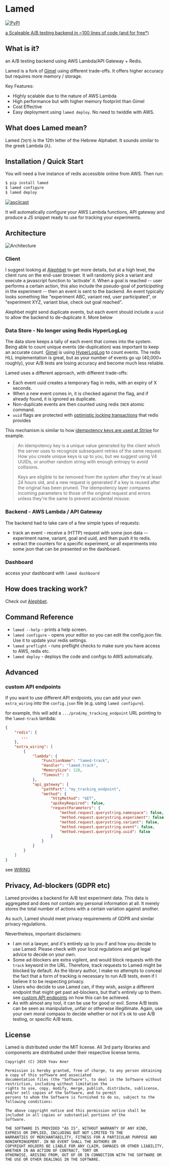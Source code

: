 # Lamed

[![PyPI](https://img.shields.io/pypi/v/lamed.svg)](https://pypi.python.org/pypi/lamed)

[a Scaleable A/B testing backend in ~100 lines of code (and for free*)](http://blog.gingerlime.com/2016/a-scaleable-ab-testing-backend-in-100-lines-of-code-and-for-free/)

## What is it?

an A/B testing backend using AWS Lambda/API Gateway + Redis.

Lamed is a fork of [Gimel](https://github.com/alephbet/gimel) using different trade-offs. It offers higher accuracy but
requires more memory / storage.

Key Features:

* Highly scalable due to the nature of AWS Lambda
* High performance but with higher memory footprint than Gimel
* Cost Effective
* Easy deployment using `lamed deploy`. No need to twiddle with AWS.

## What does Lamed mean?

Lamed (דמֵל) is the 12th letter of the Hebrew Alphabet. It sounds similar to the greek Lambda
(λ).

## Installation / Quick Start

You will need a live instance of redis accessible online from AWS. Then run:

```bash
$ pip install lamed
$ lamed configure
$ lamed deploy
```

[![asciicast](https://asciinema.org/a/316780.svg)](https://asciinema.org/a/316780?speed=2)

It will automatically configure your AWS Lambda functions, API gateway and produce a JS snippet ready to use
for tracking your experiments.

## Architecture

![](https://s3.amazonaws.com/gingerlime-images/gimel-architecture.png "Architecture")

### Client

I suggest looking at [Alephbet](https://github.com/Alephbet/alephbet) to get more details, but at a high level, the client runs on the end-user browser. It will randomly pick a variant and execute a javascript function to 'activate' it. When a goal is reached -- user performs a certain action, this also include the pseudo-goal of *participating* in the experiment -- then an event is sent to the backend. An event typically looks something like "experiment ABC, variant red, user participated", or "experiment XYZ, variant blue, check out goal reached".

Alephbet might send duplicate events, but each event should include a `uuid` to allow the backend to de-duplicate it. More below

### Data Store - No longer using Redis HyperLogLog

The data store keeps a tally of each event that comes into the system. Being able to count unique events (de-duplication) was important to keep an accurate count. [Gimel](https://github.com/alephbet/gimel) is using [HyperLogLog](https://en.wikipedia.org/wiki/HyperLogLog) to count events. The redis HLL implementation is great, but as your number of events go up (40,000+ roughly), your A/B tests are losing accuracy and become much less reliable.

Lamed uses a different approach, with different trade-offs:

* Each event uuid creates a temporary flag in redis, with an expiry of X seconds.
* When a new event comes in, it is checked against the flag, and if already found, it is ignored as duplicate.
* Non-duplicate events are then counted using redis `INCR` atomic command.
* `uuid` flags are protected with [optimistic locking transactions](https://redis.io/topics/transactions) that redis provides

This mechanism is similar to how [idempotency keys are used at Stripe](https://stripe.com/docs/api/idempotent_requests) for example.

> An idempotency key is a unique value generated by the client which the server uses to recognize subsequent retries of the same request. How you create unique keys is up to you, but we suggest using V4 UUIDs, or another random string with enough entropy to avoid collisions.
>
> Keys are eligible to be removed from the system after they're at least 24 hours old, and a new request is generated if a key is reused after the original has been pruned. The idempotency layer compares incoming parameters to those of the original request and errors unless they're the same to prevent accidental misuse.


### Backend - AWS Lambda / API Gateway

The backend had to take care of a few simple types of requests:

* track an event - receive a (HTTP) request with some json data -- experiment name, variant, goal and uuid, and then push it to redis.
* extract the counters for a specific experiment, or all experiments into some json that can be presented on the dashboard.

### Dashboard

access your dashboard with `lamed dashboard`


## How does tracking work?

Check out [Alephbet](https://github.com/Alephbet/alephbet).

## Command Reference

* `lamed --help` - prints a help screen.
* `lamed configure` - opens your editor so you can edit the config.json file. Use it to update your redis settings.
* `lamed preflight` - runs preflight checks to make sure you have access to AWS, redis etc.
* `lamed deploy` - deploys the code and configs to AWS automatically.

## Advanced

### custom API endpoints

If you want to use different API endpoints, you can add your own `extra_wiring` into the `config.json` file (e.g. using
`lamed configure`).

for example, this will add a `.../prod/my_tracking_endpoint` URL pointing to the `lamed-track` lambda:

```json
{
    "redis": {
       ...
    },
    "extra_wiring": [
        {
            "lambda": {
                "FunctionName": "lamed-track",
                "Handler": "lamed.track",
                "MemorySize": 128,
                "Timeout": 3
            },
            "api_gateway": {
                "pathPart": "my_tracking_endpoint",
                "method": {
                    "httpMethod": "GET",
                    "apiKeyRequired": false,
                    "requestParameters": {
                        "method.request.querystring.namespace": false,
                        "method.request.querystring.experiment": false,
                        "method.request.querystring.variant": false,
                        "method.request.querystring.event": false,
                        "method.request.querystring.uuid": false
                    }
                }
            }
        }
    ]
}
```

see [WIRING](https://github.com/Alephbet/gimel/blob/52830737835119692f3a3c157fe090adabf58150/gimel/deploy.py#L81)

## Privacy, Ad-blockers (GDPR etc)

Lamed provides a backend for A/B test experiment data. This data is aggregated and does *not* contain any personal information at all. It merely stores the total number of actions with a certain variation against another.

As such, Lamed should meet privacy requirements of GDPR and similar privacy regulations.

Nevertheless, important disclaimers:

* I am not a lawyer, and it's entirely up to you if and how you decide to use Lamed. Please check with your local regulations and get legal advice to decide on your own.
* Some ad-blockers are extra vigilent, and would block requests with the `track` keyword in the URL. Therefore, track requests to Lamed might be blocked by default. As the library author, I make no attempts to conceal the fact that a form of tracking is necessary to run A/B tests, even if I believe it to be respecting privacy.
* Users who decide to use Lamed can, if they wish, assign a different endpoint that might get past ad-blockers, but that's entirely up to them. see [custom API endpoints](#custom-api-endpoints) on how this can be achieved.
* As with almost any tool, it can be use for good or evil. Some A/B tests can be seen as manipulative, unfair or otherwise illegitimate. Again, use your own moral compass to decide whether or not it's ok to use A/B testing, or specific A/B tests.

## License

Lamed is distributed under the MIT license. All 3rd party libraries and components are distributed under their
respective license terms.

```
Copyright (C) 2020 Yoav Aner

Permission is hereby granted, free of charge, to any person obtaining a copy of this software and associated
documentation files (the "Software"), to deal in the Software without restriction, including without limitation the
rights to use, copy, modify, merge, publish, distribute, sublicense, and/or sell copies of the Software, and to permit
persons to whom the Software is furnished to do so, subject to the following conditions:

The above copyright notice and this permission notice shall be included in all copies or substantial portions of the
Software.

THE SOFTWARE IS PROVIDED "AS IS", WITHOUT WARRANTY OF ANY KIND, EXPRESS OR IMPLIED, INCLUDING BUT NOT LIMITED TO THE
WARRANTIES OF MERCHANTABILITY, FITNESS FOR A PARTICULAR PURPOSE AND NONINFRINGEMENT. IN NO EVENT SHALL THE AUTHORS OR
COPYRIGHT HOLDERS BE LIABLE FOR ANY CLAIM, DAMAGES OR OTHER LIABILITY, WHETHER IN AN ACTION OF CONTRACT, TORT OR
OTHERWISE, ARISING FROM, OUT OF OR IN CONNECTION WITH THE SOFTWARE OR THE USE OR OTHER DEALINGS IN THE SOFTWARE.
```

